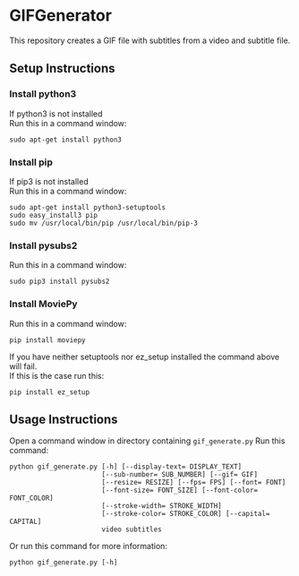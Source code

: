 # GIFGenerator
This repository creates a GIF file with subtitles from a video and subtitle file.

## Setup Instructions
### Install python3

If python3 is not installed <br>
Run this in a command window:
```
sudo apt-get install python3
```
### Install pip
If pip3 is not installed <br>
Run this in a command window:
```
sudo apt-get install python3-setuptools
sudo easy_install3 pip
sudo mv /usr/local/bin/pip /usr/local/bin/pip-3
```
### Install pysubs2
Run this in a command window:
```
sudo pip3 install pysubs2
```
### Install MoviePy
Run this in a command window:
```
pip install moviepy
```
If you have neither setuptools nor ez_setup installed the command above will fail.<br>
If this is the case run this:
```
pip install ez_setup
```

## Usage Instructions
Open a command window in directory containing `gif_generate.py`
Run this command:
```
python gif_generate.py [-h] [--display-text= DISPLAY_TEXT]
                       [--sub-number= SUB_NUMBER] [--gif= GIF]
                       [--resize= RESIZE] [--fps= FPS] [--font= FONT]
                       [--font-size= FONT_SIZE] [--font-color= FONT_COLOR]
                       [--stroke-width= STROKE_WIDTH]
                       [--stroke-color= STROKE_COLOR] [--capital= CAPITAL]
                       video subtitles
```
Or run this command for more information:
```
python gif_generate.py [-h]
```
